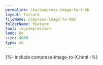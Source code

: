 ```yaml
---
permalink: /ko/compress-image-to-4-mb
layout: feature
fileName: compress-image-to-4mb
folderName: feature
tool: imgcompression
lang: ko
size: 4000
type: mb
---
```


{%- include compress-image-to-X.html -%}
